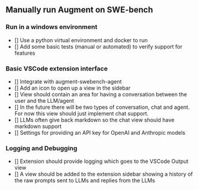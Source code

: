 ## Manually run Augment on SWE-bench

### Run in a windows environment

- [] Use a python virtual environment and docker to run
- [] Add some basic tests (manual or automated) to verify support for features

### Basic VSCode extension interface

- [] Integrate with augment-swebench-agent
- [] Add an icon to open up a view in the sidebar
- [] View should contain an area for having a conversation between the user and the LLM/agent
- [] In the future there will be two types of conversation, chat and agent. For now this view should just implement chat support.
- [] LLMs often give back markdown so the chat view should have markdown support
- [] Settings for providing an API key for OpenAI and Anthropic models

### Logging and Debugging

- [] Extension should provide logging which goes to the VSCode Output view
- [] A view should be added to the extension sidebar showing a history of the raw prompts sent to LLMs and replies from the LLMs